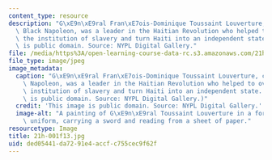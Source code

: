```yaml
---
content_type: resource
description: "G\xE9n\xE9ral Fran\xE7ois-Dominique Toussaint Louverture, called the\
  \ Black Napoleon, was a leader in the Haitian Revolution who helped to overthrow\
  \ the institution of slavery and turn Haiti into an independent state. This image\
  \ is public domain. Source: NYPL Digital Gallery."
file: /media/https%3A/open-learning-course-data-rc.s3.amazonaws.com/21h-001-how-to-stage-a-revolution-fall-2013/ded05441da7291e4accfc755cec9f62f_21h-001f13.jpg
file_type: image/jpeg
image_metadata:
  caption: "G\xE9n\xE9ral Fran\xE7ois-Dominique Toussaint Louverture, called the Black\
    \ Napoleon, was a leader in the Haitian Revolution who helped to overthrow the\
    \ institution of slavery and turn Haiti into an independent state. (This image\
    \ is public domain. Source: NYPL Digital Gallery.)"
  credit: 'This image is public domain. Source: NYPL Digital Gallery.'
  image-alt: "A painting of G\xE9n\xE9ral Toussaint Louverture in a formal military\
    \ uniform, carrying a sword and reading from a sheet of paper."
resourcetype: Image
title: 21h-001f13.jpg
uid: ded05441-da72-91e4-accf-c755cec9f62f
---
```

